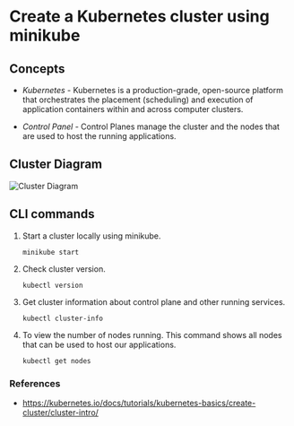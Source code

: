 # Create a Kubernetes cluster using minikube

## Concepts

* *Kubernetes* - Kubernetes is a production-grade, open-source platform that orchestrates the placement (scheduling) and execution of application containers within and across computer clusters.

* *Control Panel* - Control Planes manage the cluster and the nodes that are used to host the running applications.

## Cluster Diagram

![Cluster Diagram](https://d33wubrfki0l68.cloudfront.net/283cc20bb49089cb2ca54d51b4ac27720c1a7902/34424/docs/tutorials/kubernetes-basics/public/images/module_01_cluster.svg)

## CLI commands

1. Start a cluster locally using minikube.

   `minikube start`

2. Check cluster version.

    `kubectl version`

3. Get cluster information about control plane and other running services.

    `kubectl cluster-info`

4. To view the number of nodes running. This command shows all nodes that can be used to host our applications.

    `kubectl get nodes`

### References

* <https://kubernetes.io/docs/tutorials/kubernetes-basics/create-cluster/cluster-intro/>

